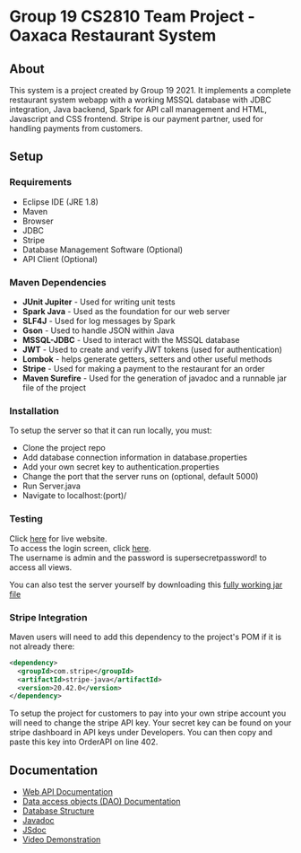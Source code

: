 # Group 19 CS2810 Team Project - Oaxaca Restaurant System
## About

This system is a project created by Group 19 2021. It implements a complete restaurant system webapp with a working MSSQL database with JDBC integration, Java backend, Spark for API call management and HTML, Javascript and CSS frontend. Stripe is our payment partner, used for handling payments from customers.

## Setup
### Requirements
* Eclipse IDE (JRE 1.8)
* Maven
* Browser
* JDBC
* Stripe
* Database Management Software (Optional)
* API Client (Optional)

### Maven Dependencies
* **JUnit Jupiter** - Used for writing unit tests
* **Spark Java** - Used as the foundation for our web server
* **SLF4J** - Used for log messages by Spark
* **Gson** - Used to handle JSON within Java
* **MSSQL-JDBC** - Used to interact with the MSSQL database
* **JWT** - Used to create and verify JWT tokens (used for authentication)
* **Lombok** - helps generate getters, setters and other useful methods
* **Stripe** - Used for making a payment to the restaurant for an order
* **Maven Surefire** - Used for the generation of javadoc and a runnable jar file of the project

### Installation
To setup the server so that it can run locally, you must:
* Clone the project repo
* Add database connection information in database.properties
* Add your own secret key to authentication.properties
* Change the port that the server runs on (optional, default 5000)
* Run Server.java
* Navigate to localhost:(port)/

### Testing
Click [here](http://oaxaca.visagie.co.uk/) for live website.  
To access the login screen, click [here](http://oaxaca.visagie.co.uk/login.html).  
The username is admin and the password is supersecretpassword! to access all views.  

You can also test the server yourself by downloading this [fully working jar file](https://github.com/RHUL-CS-Projects/TeamProject2021_19/tree/master/runnable%20Jar)

### Stripe Integration
Maven users will need to add this dependency to the project's POM if it is not already there:

```xml
<dependency>
  <groupId>com.stripe</groupId>
  <artifactId>stripe-java</artifactId>
  <version>20.42.0</version>
</dependency>
```
To setup the project for customers to pay into your own stripe account you will need to change the stripe API key.
Your secret key can be found on your stripe dashboard in API keys under Developers.
You can then copy and paste this key into OrderAPI on line 402.

## Documentation
* [Web API Documentation](http://oaxaca-docs.visagie.co.uk/WebAPIDocumentation/)
* [Data access objects (DAO) Documentation](https://github.com/RHUL-CS-Projects/TeamProject2021_19/blob/master/design%20docs/Backend%20Design%20Specification.pdf)
* [Database Structure](https://github.com/RHUL-CS-Projects/TeamProject2021_19/blob/master/design%20docs/restaurant_schema_final.PNG)
* [Javadoc](http://oaxaca-docs.visagie.co.uk/BackendDocumentation/)
* [JSdoc](http://oaxaca-docs.visagie.co.uk/FrontendDocumentation/)
* [Video Demonstration](https://www.youtube.com/watch?v=GS0yyh4_uW0)
